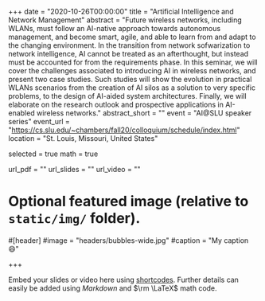 +++
date = "2020-10-26T00:00:00"
title = "Artificial Intelligence and Network Management"
abstract = "Future wireless networks, including WLANs, must follow an AI-native approach towards autonomous management, and become smart, agile, and able to learn from and adapt to the changing environment. In the transition from network sofwarization to network intelligence, AI cannot be treated as an afterthought, but instead must be accounted for from the requirements phase. In this seminar, we will cover the challenges associated to introducing AI in wireless networks, and present two case studies. Such studies will show the evolution in practical WLANs scenarios from the creation of AI silos as a solution to very specific problems, to the design of AI-aided system architectures. Finally, we will elaborate on the research outlook and prospective applications in AI-enabled wireless networks."
abstract_short = ""
event = "AI@SLU speaker series"
event_url = "https://cs.slu.edu/~chambers/fall20/colloquium/schedule/index.html"
location = "St. Louis, Missouri, United States"

selected = true
math = true

url_pdf = ""
url_slides = ""
url_video = ""

# Optional featured image (relative to `static/img/` folder).
#[header]
#image = "headers/bubbles-wide.jpg"
#caption = "My caption :smile:"

+++

Embed your slides or video here using [shortcodes](https://gcushen.github.io/hugo-academic-demo/post/writing-markdown-latex/). Further details can easily be added using *Markdown* and $\rm \LaTeX$ math code. 
